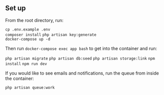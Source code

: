 ## Set up

From the root directory, run:

`cp .env.example .env`  
`composer install`
`php artisan key:generate`  
`docker-compose up -d`

Then run `docker-compose exec app bash` to get into the container and run:

`php artisan migrate`
`php artisan db:seed`
`php artisan storage:link`
`npm install`
`npm run dev`

If you would like to see emails and notifications, run the queue from inside
the container:

`php artisan queue:work`
